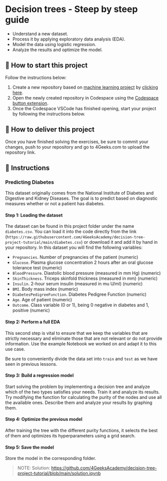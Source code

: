 <!-- hide -->
# Decision trees - Steep by steep guide
<!-- endhide -->

- Understand a new dataset.
- Process it by applying exploratory data analysis (EDA).
- Model the data using logistic regression.
- Analyze the results and optimize the model.

## 🌱  How to start this project

Follow the instructions below:

1. Create a new repository based on [machine learning project](https://github.com/4GeeksAcademy/machine-learning-python-template/generate) by [clicking here](https://github.com/4GeeksAcademy/machine-learning-python-template).
2. Open the newly created repository in Codespace using the [Codespace button extension](https://docs.github.com/en/codespaces/developing-in-codespaces/creating-a-codespace-for-a-repository#creating-a-codespace-for-a-repository).
3. Once the Codespace VSCode has finished opening, start your project by following the instructions below.

## 🚛 How to deliver this project

Once you have finished solving the exercises, be sure to commit your changes, push to your repository and go to 4Geeks.com to upload the repository link.

## 📝 Instructions

### Predicting Diabetes

This dataset originally comes from the National Institute of Diabetes and Digestive and Kidney Diseases. The goal is to predict based on diagnostic measures whether or not a patient has diabetes.

#### Step 1: Loading the dataset

The dataset can be found in this project folder under the name `diabetes.csv`. You can load it into the code directly from the link (`https://raw.githubusercontent.com/4GeeksAcademy/decision-tree-project-tutorial/main/diabetes.csv`) or download it and add it by hand in your repository. In this dataset you will find the following variables:

- `Pregnancies`. Number of pregnancies of the patient (numeric)
- `Glucose`. Plasma glucose concentration 2 hours after an oral glucose tolerance test (numeric)
- `BloodPressure`. Diastolic blood pressure (measured in mm Hg) (numeric)
- `SkinThickness`. Triceps skinfold thickness (measured in mm) (numeric)
- `Insulin`. 2-hour serum insulin (measured in mu U/ml) (numeric)
- `BMI`. Body mass index (numeric)
- `DiabetesPedigreeFunction`. Diabetes Pedigree Function (numeric)
- `Age`. Age of patient (numeric)
- `Outcome`. Class variable (0 or 1), being 0 negative in diabetes and 1, positive (numeric)

#### Step 2: Perform a full EDA

This second step is vital to ensure that we keep the variables that are strictly necessary and eliminate those that are not relevant or do not provide information. Use the example Notebook we worked on and adapt it to this use case.

Be sure to conveniently divide the data set into `train` and `test` as we have seen in previous lessons.

#### Step 3: Build a regression model

Start solving the problem by implementing a decision tree and analyze which of the two types satisfies your needs. Train it and analyze its results. Try modifying the function for calculating the purity of the nodes and use all the available ones. Describe them and analyze your results by graphing them.

#### Step 4: Optimize the previous model

After training the tree with the different purity functions, it selects the best of them and optimizes its hyperparameters using a grid search.

#### Step 5: Save the model

Store the model in the corresponding folder.

> NOTE: Solution: https://github.com/4GeeksAcademy/decision-tree-project-tutorial/blob/main/solution.ipynb

